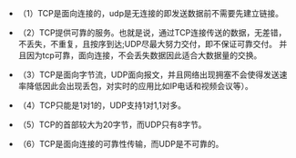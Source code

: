 <!--
 * @Author: your name
 * @Date: 2020-03-19 16:17:19
 * @LastEditTime: 2020-03-19 16:17:53
 * @LastEditors: Please set LastEditors
 * @Description: In User Settings Edit
 * @FilePath: \RW 笔记\计算机网络\tcp与udp的对比.md
 -->

* （1）TCP是面向连接的，udp是无连接的即发送数据前不需要先建立链接。
* （2）TCP提供可靠的服务。也就是说，通过TCP连接传送的数据，无差错，不丢失，不重复，且按序到达;UDP尽最大努力交付，即不保证可靠交付。 并且因为tcp可靠，面向连接，不会丢失数据因此适合大数据量的交换。

* （3）TCP是面向字节流，UDP面向报文，并且网络出现拥塞不会使得发送速率降低因此会出现丢包，对实时的应用比如IP电话和视频会议等）。

* （4）TCP只能是1对1的，UDP支持1对1,1对多。

* （5）TCP的首部较大为20字节，而UDP只有8字节。

* （6）TCP是面向连接的可靠性传输，而UDP是不可靠的。